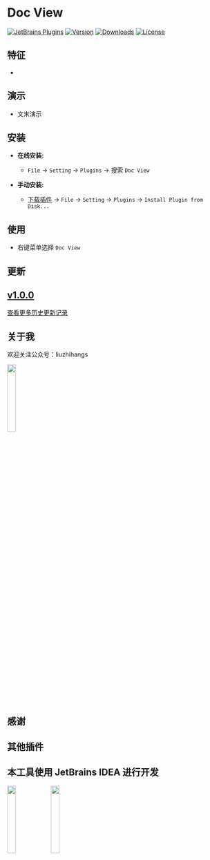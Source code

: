 Doc View
=======

[![JetBrains Plugins](https://img.shields.io/jetbrains/plugin/v/12384-toolkit.svg)](https://plugins.jetbrains.com/plugin/12384-toolkit)
[![Version](http://phpstorm.espend.de/badge/12384/version)](https://plugins.jetbrains.com/plugin/12384-toolkit/versions)
[![Downloads](https://img.shields.io/jetbrains/plugin/d/12384-toolkit.svg)](https://plugins.jetbrains.com/plugin/12384-toolkit)
[![License](https://img.shields.io/badge/license-MIT-red.svg)](https://github.com/liuzhihang/toolkit/blob/master/LICENSE)




特征
----
- 

演示
----
- 文末演示

安装
----
- **在线安装:**
  - `File` -> `Setting` -> `Plugins` -> 搜索 `Doc View`

- **手动安装:**
  - [下载插件](https://github.com/liuzhihang/doc-view/releases) -> `File` -> `Setting` -> `Plugins` -> `Install Plugin from Disk...`

使用
----
- 右键菜单选择 `Doc View`
            
更新
----
## [v1.0.0](https://github.com/liuzhihang/toolkit/releases/tag/v1.0.0)


[查看更多历史更新记录](./doc/ChangeNotes.md)

关于我
----

欢迎关注公众号：liuzhihangs

<img src="https://liuzhihang.com/oss/pic/wechat.jpg"  width="20%" height="20%" />

感谢
----


其他插件
----

本工具使用 JetBrains IDEA 进行开发
----

<a href="https://www.jetbrains.com/?from=Toolkit"><img src="./jetbrains-logo.png" width="20%" height="20%"></a><a href="https://www.jetbrains.com/?from=Toolkit"><img src="./idea-logo.png" width="20%" height="20%"> </a>



